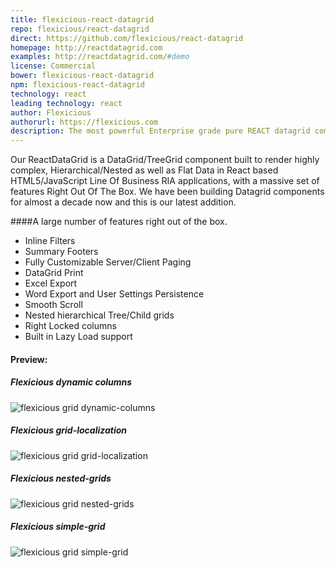 ```yaml
---
title: flexicious-react-datagrid
repo: flexicious/react-datagrid
direct: https://github.com/flexicious/react-datagrid
homepage: http://reactdatagrid.com
examples: http://reactdatagrid.com/#demo
license: Commercial
bower: flexicious-react-datagrid
npm: flexicious-react-datagrid
technology: react
leading technology: react
author: Flexicious
authorurl: https://flexicious.com
description: The most powerful Enterprise grade pure REACT datagrid component.
---
```


Our ReactDataGrid is a DataGrid/TreeGrid component built to render highly complex, Hierarchical/Nested as well as Flat Data in React based HTML5/JavaScript Line Of Business RIA applications, with a massive set of features Right Out Of The Box.
We have been building Datagrid components for almost a decade now and this is our latest addition.

####A large number of features right out of the box. 

* Inline Filters 
* Summary Footers 
* Fully Customizable Server/Client Paging
* DataGrid Print 
* Excel Export 
* Word Export and User Settings Persistence 
* Smooth Scroll 
* Nested hierarchical Tree/Child grids 
* Right Locked columns 
* Built in Lazy Load support


#### Preview:

##### Flexicious dynamic columns
![flexicious grid dynamic-columns](/images/libraries/flexicious-react-datagrid/flexicious-react-grid-dynamic-columns.png "flexicious columns")

##### Flexicious grid-localization
![flexicious grid grid-localization ](/images/libraries/flexicious-react-datagrid/flexicious-react-grid-localization.png "flexicious grid-localization")

##### Flexicious nested-grids
![flexicious grid nested-grids](/images/libraries/flexicious-react-datagrid/flexicious-react-grid-nested-grids.png "flexicious nested-grids")

##### Flexicious simple-grid
![flexicious grid simple-grid ](/images/libraries/flexicious-react-datagrid/flexicious-react-grid-simple.png "flexicious simple-grid")


